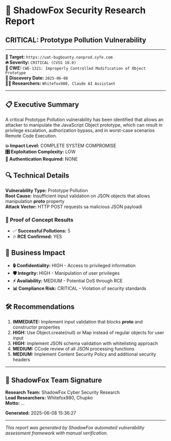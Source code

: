 
# 🦊 ShadowFox Security Research Report

## CRITICAL: Prototype Pollution Vulnerability

---

**🎯 Target:** `https://uat-bugbounty.nonprod.syfe.com`  
**🔥 Severity:** `CRITICAL (CVSS 10.0)`  
**🧬 CWE:** `CWE-1321: Improperly Controlled Modification of Object Prototype`  
**📅 Discovery Date:** `2025-06-08`  
**👨‍💻 Researchers:** `Whitefox980, Claude AI Assistant`

---

## 📋 Executive Summary

A critical Prototype Pollution vulnerability has been identified that allows an attacker to manipulate the JavaScript Object prototype, which can result in privilege escalation, authorization bypass, and in worst-case scenarios Remote Code Execution.

**💥 Impact Level:** COMPLETE SYSTEM COMPROMISE  
**🎛️ Exploitation Complexity:** LOW  
**🔐 Authentication Required:** NONE

## 🔍 Technical Details

**Vulnerability Type:** Prototype Pollution  
**Root Cause:** Insufficient input validation on JSON objects that allows manipulation __proto__ property  
**Attack Vector:** HTTP POST requests sa malicious JSON payloadi

### 🧪 Proof of Concept Results

- ✅ **Successful Pollutions:** 5
- 🔥 **RCE Confirmed:** YES

## 💼 Business Impact

- **🔒 Confidentiality:** HIGH - Access to privileged information
- **🛡️ Integrity:** HIGH - Manipulation of user privileges  
- **⚡ Availability:** MEDIUM - Potential DoS through RCE
- **📊 Compliance Risk:** CRITICAL - Violation of security standards

## 🛠️ Recommendations

1. **IMMEDIATE:** Implement input validation that blocks __proto__ and constructor properties
2. **HIGH:** Use Object.create(null) or Map instead of regular objects for user input
3. **HIGH:** implement JSON schema validation with whitelisting approach
4. **MEDIUM:** CCode review of all JSON processing functions
5. **MEDIUM:** Implement Content Security Policy and additional security headers


---

## 🦊 ShadowFox Team Signature

**Research Team:** ShadowFox Cyber Security Research  
**Lead Researchers:** Whitefox980, Chupko  
**Motto:** *...*

**Generated:** 2025-06-08 15:36:27

---

*This report was generated by ShadowFox automated vulnerability assessment framework with manual verification.*
